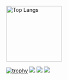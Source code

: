 <p align="left"> 
  <img alt="Top Langs" height="150px" src="https://github-readme-stats.vercel.app/api/top-langs/?username=RyotaAbe1014&layout=compact&count_private=true&show_icons=true&show_icons=true&theme=onedark" />

[![trophy](https://github-profile-trophy.vercel.app/?username=RyotaAbe1014&theme=gruvbox)](https://github.com/ryo-ma/github-profile-trophy)
[![](https://raw.githubusercontent.com/RyotaAbe1014/RyotaAbe1014/master/profile-summary-card-output/dracula/0-profile-details.svg)](https://github.com/vn7n24fzkq/github-profile-summary-cards)
[![](https://raw.githubusercontent.com/RyotaAbe1014/RyotaAbe1014/master/profile-summary-card-output/dracula/1-repos-per-language.svg)](https://github.com/vn7n24fzkq/github-profile-summary-cards)
[![](https://raw.githubusercontent.com/RyotaAbe1014/RyotaAbe1014/master/profile-summary-card-output/dracula/2-most-commit-language.svg)](https://github.com/vn7n24fzkq/github-profile-summary-cards)



